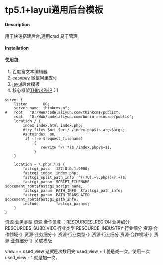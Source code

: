 # tp5.1+layui通用后台模板

#### Description
用于快速搭建后台,通用crud 易于管理


#### Installation



#### 使用包

1. 百度富文本编辑器
2. [easypay](https://gitee.com/yansongda/pay) 微信阿里支付
3. [layui](https://www.layuion.com/doc/)后台模板
4. 核心框架[THINKPHP](https://www.kancloud.cn/manual/thinkphp5_1) 5.1


```nginx
server {
	listen       80;
	server_name  thinkcms.nf;
#	root   "D:/WWW/code.aliyun.com/thinkcms/public";
	root   "D:/WWW/code.aliyun.com/boniu-resource/public";
	location / {
		index index.html index.php;
		#try_files $uri $uri/ /index.php$is_args$args;
		#autoindex  on;
		 if (!-e $request_filename)
             {
                rewrite ^/(.*)$ /index.php?s=$1;
             }
	}
	
	location ~ \.php(.*)$ {
		fastcgi_pass   127.0.0.1:9000;
		fastcgi_index  index.php;
		fastcgi_split_path_info  ^((?U).+\.php)(/?.+)$;
		fastcgi_param  SCRIPT_FILENAME  $document_root$fastcgi_script_name;
		fastcgi_param  PATH_INFO  $fastcgi_path_info;
		fastcgi_param  PATH_TRANSLATED  $document_root$fastcgi_path_info;
		include        fastcgi_params;
	}
}
```
资源·业务类型
资源·合作领域 ：RESOURCES_REGION
业务细分 RESOURCES_SUBDIVIDE
行业类型 RESOURCE_INDUSTRY
行业细分 
资源·合作领域-》资源·业务细分-》资源·行业类型-》资源·行业细分
资源·合作领域-》资源·业务细分-》关联模版

view == used_view 这就是次数用完
used_view + 1 就是减一次，使用一次
used_view - 1 就是加一次，
